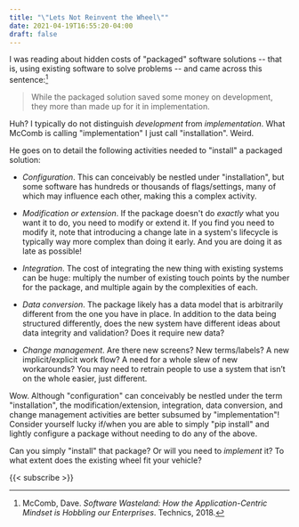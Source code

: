 ```yaml
---
title: "\"Lets Not Reinvent the Wheel\""
date: 2021-04-19T16:55:20-04:00
draft: false
---
```


I was reading about hidden costs of "packaged" software solutions -- that is, using existing
software to solve problems -- and came across this sentence:[^1]

> While the packaged solution saved some money on development, they more than made up for it in
implementation.

Huh? I typically do not distinguish *development* from *implementation*. What McComb is calling
"implementation" I just call "installation". Weird.

He goes on to detail the following activities needed to "install" a packaged solution:

* *Configuration*. This can conceivably be nestled under "installation", but some software has hundreds or thousands of flags/settings, many of which may influence each other, making this a complex activity.

* *Modification or extension*. If the package doesn't do *exactly* what you want it to do, you need to modify or extend it. If you find you need to modify it, note that introducing a change late in a system's lifecycle is typically way more complex than doing it early. And you are doing it as late as possible!

* *Integration*. The cost of integrating the new thing with existing systems can be huge: multiply the number of existing touch points by the number for the package, and multiple again by the complexities of each.

* *Data conversion*. The package likely has a data model that is arbitrarily different from the one you have in place. In addition to the data being structured differently, does the new system have different ideas about data integrity and validation? Does it require new data?

* *Change management*. Are there new screens? New terms/labels? A new implicit/explicit work flow? A need for a whole slew of new workarounds? You may need to retrain people to use a system that isn’t on the whole easier, just different.

Wow. Although "configuration" can conceivably be nestled under the term "installation", the
modification/extension, integration, data conversion, and change management activities are better
subsumed by "implementation"! Consider yourself lucky if/when you are able to simply "pip install"
and lightly configure a package without needing to do any of the above.

Can you simply "install" that package? Or will you need to *implement* it? To what extent does the
existing wheel fit your vehicle?

[^1]: McComb, Dave. *Software Wasteland: How the Application-Centric Mindset is Hobbling our
Enterprises*. Technics, 2018.

{{< subscribe >}}